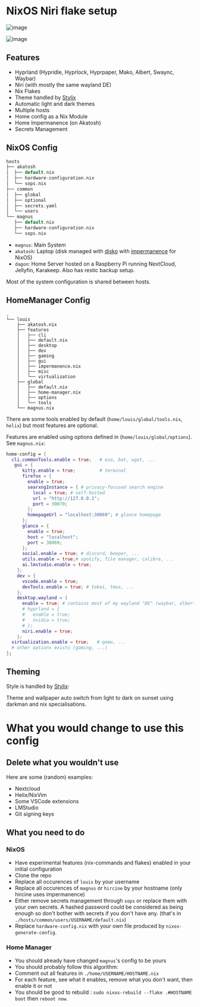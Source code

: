 # NixOS Niri flake setup

![image](https://github.com/user-attachments/assets/5d2790c7-7669-469d-8843-e7ba16432f41)

![image](https://github.com/user-attachments/assets/8f2dcffb-2955-4eec-894b-0ba63e725fac)

## Features

- Hyprland (Hypridle, Hyprlock, Hyprpaper, Mako, Albert, Swaync, Waybar)
- Niri (with mostly the same wayland DE)
- Nix Flakes
- Theme handled by [Stylix](https://github.com/danth/stylix)
- Automatic light and dark themes
- Multiple hosts
- Home config as a Nix Module
- Home Impermanence (on Akatosh)
- Secrets Management

## NixOS Config

```rust
hosts
├── akatosh
│  ├── default.nix
│  ├── hardware-configuration.nix
│  └── sops.nix
├── common
│  ├── global
│  ├── optional
│  ├── secrets.yaml
│  └── users
└── magnus
   ├── default.nix
   ├── hardware-configuration.nix
   └── sops.nix
```

- `magnus`: Main System
- `akatosh`: Laptop (disk managed with [disko](https://github.com/nix-community/disko) with [impermanence](https://nixos.wiki/wiki/Impermanence) for NixOS)
- `dagon`: Home Server hosted on a Raspberry Pi running NextCloud, Jellyfin, Karakeep. Also has restic backup setup.

Most of the system configuration is shared between hosts.

## HomeManager Config

```
.
└── louis
    ├── akatosh.nix
    ├── features
    │   ├── cli
    │   ├── default.nix
    │   ├── desktop
    │   ├── dev
    │   ├── gaming
    │   ├── gui
    │   ├── impermanence.nix
    │   ├── misc
    │   └── virtualization
    ├── global
    │   ├── default.nix
    │   ├── home-manager.nix
    │   ├── options
    │   └── tools
    └── magnus.nix
```

There are some tools enabled by default (`home/louis/global/tools.nix`, `helix`) but most features are optional.

Features are enabled using options defined in (`home/louis/global/options`). See `magnus.nix`:

```nix
home-config = {
  cli.commonTools.enable = true;   # eza, bat, wget, ...
   gui = {
      kitty.enable = true;         # terminal
      firefox = {
        enable = true;
        searxngInstance = { # privacy-focused search engine
          local = true; # self-hosted
          url = "http://127.0.0.1";
          port = 30070;
        };
        homepageUrl = "localhost:30069"; # glance homepage
      };
      glance = {
        enable = true;
        host = "localhost";
        port = 30069;
      };
      social.enable = true; # discord, beeper, ...
      utils.enable = true;# spotify, file manager, calibre, ...
      ai.lmstudio.enable = true;
    };
    dev = {
      vscode.enable = true;
      devTools.enable = true; # tokei, tmux, ...
    };
    desktop.wayland = {
      enable = true; # contains most of my wayland "DE" (waybar, albert, swaync, ...)
      # hyprland = {
      #   enable = true;
      #   nvidia = true;
      # };
      niri.enable = true;
    };
  virtualization.enable = true;   # qemu, ...
  # other options exists (gaming, ...)
};
```

## Theming

Style is handled by [Stylix](https://github.com/danth/stylix):

Theme and wallpaper auto switch from light to dark on sunset using darkman and nix specialisations.

# What you would change to use this config

## Delete what you wouldn't use

Here are some (random) examples:

- Nextcloud
- Helix/NixVim
- Some VSCode extensions
- LMStudio
- Git signing keys

## What you need to do

### NixOS

- Have experimental features (nix-commands and flakes) enabled in your initial configuration
- Clone the repo
- Replace all occurences of `louis` by your username
- Replace all occurences of `magnus` or `hircine` by your hostname (only hircine uses impermanence)
- Either remove secrets management through `sops` or replace them with your own secrets. A hashed password could be considered as being enough so don't bother with secrets if you don't have any. (that's in `./hosts/common/users/USERNAME/default.nix`)
- Replace `hardware-config.nix` with your own file produced by `nixos-generate-config`.

### Home Manager

- You should already have changed `magnus`'s config to be yours
- You should probably follow this algorithm:
- Comment out all features in `./home/USERNAME/HOSTNAME.nix`
- For each feature, see what it enables, remove what you don't want, then enable it or not
- You should be good to rebuild : `sudo nixos-rebuild --flake .#HOSTNAME boot` then `reboot now`.
